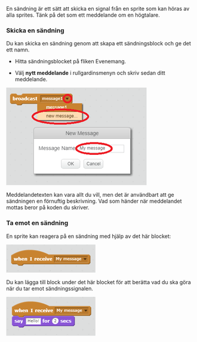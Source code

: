 En sändning är ett sätt att skicka en signal från en sprite som kan höras av alla sprites. Tänk på det som ett meddelande om en högtalare.

### Skicka en sändning

Du kan skicka en sändning genom att skapa ett sändningsblock och ge det ett namn.

+ Hitta sändningsblocket på fliken Evenemang.

+ Välj **nytt meddelande** i rullgardinsmenyn och skriv sedan ditt meddelande.

![Skapa en sändning](images/create-a-broadcast.png)

Meddelandetexten kan vara allt du vill, men det är användbart att ge sändningen en förnuftig beskrivning. Vad som händer när meddelandet mottas beror på koden du skriver.

### Ta emot en sändning

En sprite kan reagera på en sändning med hjälp av det här blocket:

![Ta emot en sändning](images/receive-a-broadcast.png)

Du kan lägga till block under det här blocket för att berätta vad du ska göra när du tar emot sändningssignalen.

![Ta emot exempel](images/receive-example.png)